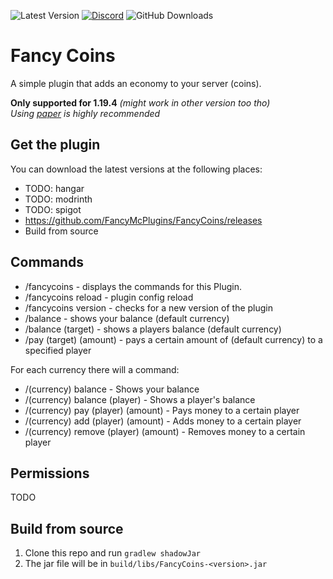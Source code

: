 ![Latest Version](https://img.shields.io/github/v/release/FancyMcPlugins/FancyCoins?style=flat-square)
[![Discord](https://img.shields.io/discord/899740810956910683?color=7289da&logo=Discord&label=Discord&style=flat-square)](https://discord.gg/ZUgYCEJUEx)
![GitHub Downloads](https://img.shields.io/github/downloads/FancyMcPlugins/FancyCoins/total?logo=GitHub&style=flat-square)

# Fancy Coins
A simple plugin that adds an economy to your server (coins).

**Only supported for 1.19.4** _(might work in other version too tho)_<br>
_Using [paper](https://papermc.io/downloads) is highly recommended_

## Get the plugin

You can download the latest versions at the following places:

- TODO: hangar
- TODO: modrinth
- TODO: spigot
- https://github.com/FancyMcPlugins/FancyCoins/releases
- Build from source

## Commands

- /fancycoins - displays the commands for this Plugin.
- /fancycoins reload - plugin config reload
- /fancycoins version - checks for a new version of the plugin
- /balance - shows your balance (default currency)
- /balance (target) - shows a players balance (default currency)
- /pay (target) (amount) - pays a certain amount of (default currency) to a specified player

For each currency there will a command:
- /(currency) balance - Shows your balance
- /(currency) balance (player) - Shows a player's balance
- /(currency) pay (player) (amount) - Pays money to a certain player
- /(currency) add (player) (amount) - Adds money to a certain player
- /(currency) remove (player) (amount) - Removes money to a certain player

## Permissions

TODO


## Build from source
1. Clone this repo and run `gradlew shadowJar`
2. The jar file will be in `build/libs/FancyCoins-<version>.jar`
